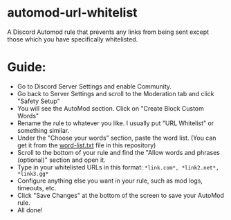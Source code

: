 # automod-url-whitelist
A Discord Automod rule that prevents any links from being sent except those which you have specifically whitelisted.

# Guide:

- Go to Discord Server Settings and enable Community.
- Go back to Server Settings and scroll to the Moderation tab and click "Safety Setup"
- You will see the AutoMod section. Click on "Create Block Custom Words"
- Rename the rule to whatever you like. I usually put "URL Whitelist" or something similar.
- Under the "Choose your words" section, paste the word list. (You can get it from the <a href="./word-list.txt">word-list.txt</a> file in this repository)
- Scroll to the bottom of your rule and find the "Allow words and phrases (optional)" section and open it.
- Type in your whitelisted URLs in this format: ```*link.com*, *link2.net*, *link3.gg*```
- Configure anything else you want in your rule, such as mod logs, timeouts, etc.
- Click "Save Changes" at the bottom of the screen to save your AutoMod rule.
- All done!
